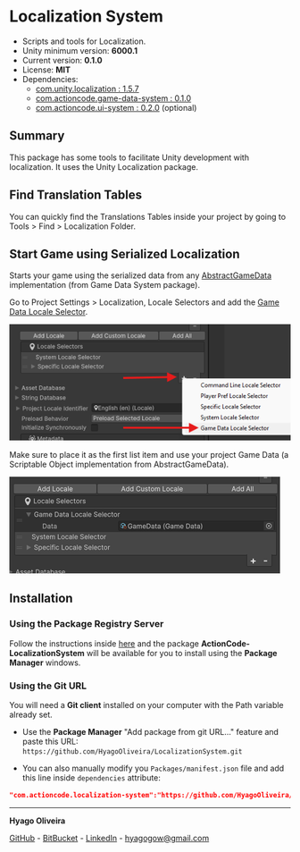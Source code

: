 # Localization System

* Scripts and tools for Localization.
* Unity minimum version: **6000.1**
* Current version: **0.1.0**
* License: **MIT**
* Dependencies:
	- [com.unity.localization : 1.5.7](https://docs.unity3d.com/Packages/com.unity.localization@1.5/changelog/CHANGELOG.html#157---2025-08-07)
	- [com.actioncode.game-data-system : 0.1.0](https://github.com/HyagoOliveira/GameDataSystem#0.1.0)
	- [com.actioncode.ui-system : 0.2.0](https://github.com/HyagoOliveira/UISystem#0.2.0) (optional)

## Summary

This package has some tools to facilitate Unity development with localization. It uses the Unity Localization package.

## Find Translation Tables

You can quickly find the Translations Tables inside your project by going to Tools > Find > Localization Folder.

## Start Game using Serialized Localization

Starts your game using the serialized data from any [AbstractGameData](https://github.com/HyagoOliveira/GameDataSystem/blob/main/Runtime/AbstractGameData.cs) implementation (from Game Data System package).

Go to Project Settings > Localization, Locale Selectors and add the [Game Data Locale Selector](/Runtime/GameDataLocaleSelector.cs).

![Game Data Locale Selector](/Docs~/GameDataLocaleSelector.png)

Make sure to place it as the first list item and use your project Game Data (a Scriptable Object implementation from AbstractGameData).

![Locale Selectors](/Docs~/LocaleSelectors.png)

## Installation

### Using the Package Registry Server

Follow the instructions inside [here](https://cutt.ly/ukvj1c8) and the package **ActionCode-LocalizationSystem** 
will be available for you to install using the **Package Manager** windows.

### Using the Git URL

You will need a **Git client** installed on your computer with the Path variable already set. 

- Use the **Package Manager** "Add package from git URL..." feature and paste this URL: `https://github.com/HyagoOliveira/LocalizationSystem.git`

- You can also manually modify you `Packages/manifest.json` file and add this line inside `dependencies` attribute: 

```json
"com.actioncode.localization-system":"https://github.com/HyagoOliveira/LocalizationSystem.git"
```

---

**Hyago Oliveira**

[GitHub](https://github.com/HyagoOliveira) -
[BitBucket](https://bitbucket.org/HyagoGow/) -
[LinkedIn](https://www.linkedin.com/in/hyago-oliveira/) -
<hyagogow@gmail.com>